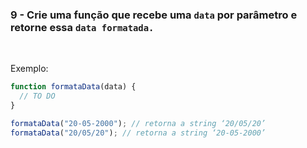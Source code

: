### 9 - Crie uma função que recebe uma `data` por parâmetro e retorne essa `data formatada.`

<br>

Exemplo:

```js
function formataData(data) {
  // TO DO
}

formataData("20-05-2000"); // retorna a string ‘20/05/20’
formataData("20/05/20"); // retorna a string ‘20-05-2000’
```

